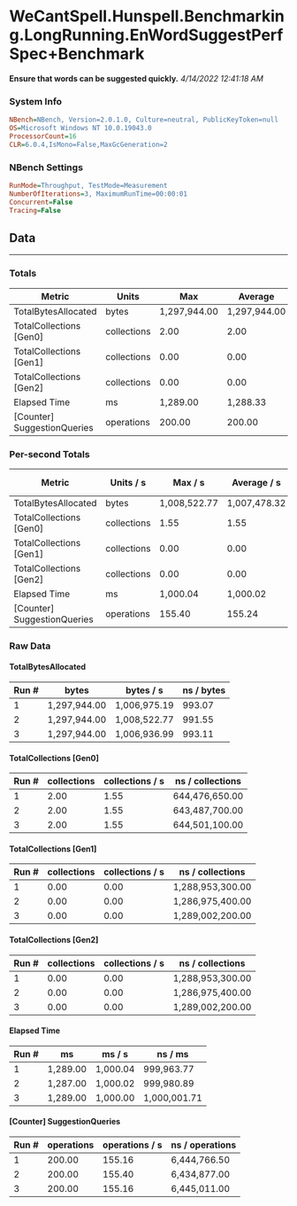 ﻿# WeCantSpell.Hunspell.Benchmarking.LongRunning.EnWordSuggestPerfSpec+Benchmark
__Ensure that words can be suggested quickly.__
_4/14/2022 12:41:18 AM_
### System Info
```ini
NBench=NBench, Version=2.0.1.0, Culture=neutral, PublicKeyToken=null
OS=Microsoft Windows NT 10.0.19043.0
ProcessorCount=16
CLR=6.0.4,IsMono=False,MaxGcGeneration=2
```

### NBench Settings
```ini
RunMode=Throughput, TestMode=Measurement
NumberOfIterations=3, MaximumRunTime=00:00:01
Concurrent=False
Tracing=False
```

## Data
-------------------

### Totals
|          Metric |           Units |             Max |         Average |             Min |          StdDev |
|---------------- |---------------- |---------------- |---------------- |---------------- |---------------- |
|TotalBytesAllocated |           bytes |    1,297,944.00 |    1,297,944.00 |    1,297,944.00 |            0.00 |
|TotalCollections [Gen0] |     collections |            2.00 |            2.00 |            2.00 |            0.00 |
|TotalCollections [Gen1] |     collections |            0.00 |            0.00 |            0.00 |            0.00 |
|TotalCollections [Gen2] |     collections |            0.00 |            0.00 |            0.00 |            0.00 |
|    Elapsed Time |              ms |        1,289.00 |        1,288.33 |        1,287.00 |            1.15 |
|[Counter] SuggestionQueries |      operations |          200.00 |          200.00 |          200.00 |            0.00 |

### Per-second Totals
|          Metric |       Units / s |         Max / s |     Average / s |         Min / s |      StdDev / s |
|---------------- |---------------- |---------------- |---------------- |---------------- |---------------- |
|TotalBytesAllocated |           bytes |    1,008,522.77 |    1,007,478.32 |    1,006,936.99 |          904.72 |
|TotalCollections [Gen0] |     collections |            1.55 |            1.55 |            1.55 |            0.00 |
|TotalCollections [Gen1] |     collections |            0.00 |            0.00 |            0.00 |            0.00 |
|TotalCollections [Gen2] |     collections |            0.00 |            0.00 |            0.00 |            0.00 |
|    Elapsed Time |              ms |        1,000.04 |        1,000.02 |        1,000.00 |            0.02 |
|[Counter] SuggestionQueries |      operations |          155.40 |          155.24 |          155.16 |            0.14 |

### Raw Data
#### TotalBytesAllocated
|           Run # |           bytes |       bytes / s |      ns / bytes |
|---------------- |---------------- |---------------- |---------------- |
|               1 |    1,297,944.00 |    1,006,975.19 |          993.07 |
|               2 |    1,297,944.00 |    1,008,522.77 |          991.55 |
|               3 |    1,297,944.00 |    1,006,936.99 |          993.11 |

#### TotalCollections [Gen0]
|           Run # |     collections | collections / s |ns / collections |
|---------------- |---------------- |---------------- |---------------- |
|               1 |            2.00 |            1.55 |  644,476,650.00 |
|               2 |            2.00 |            1.55 |  643,487,700.00 |
|               3 |            2.00 |            1.55 |  644,501,100.00 |

#### TotalCollections [Gen1]
|           Run # |     collections | collections / s |ns / collections |
|---------------- |---------------- |---------------- |---------------- |
|               1 |            0.00 |            0.00 |1,288,953,300.00 |
|               2 |            0.00 |            0.00 |1,286,975,400.00 |
|               3 |            0.00 |            0.00 |1,289,002,200.00 |

#### TotalCollections [Gen2]
|           Run # |     collections | collections / s |ns / collections |
|---------------- |---------------- |---------------- |---------------- |
|               1 |            0.00 |            0.00 |1,288,953,300.00 |
|               2 |            0.00 |            0.00 |1,286,975,400.00 |
|               3 |            0.00 |            0.00 |1,289,002,200.00 |

#### Elapsed Time
|           Run # |              ms |          ms / s |         ns / ms |
|---------------- |---------------- |---------------- |---------------- |
|               1 |        1,289.00 |        1,000.04 |      999,963.77 |
|               2 |        1,287.00 |        1,000.02 |      999,980.89 |
|               3 |        1,289.00 |        1,000.00 |    1,000,001.71 |

#### [Counter] SuggestionQueries
|           Run # |      operations |  operations / s | ns / operations |
|---------------- |---------------- |---------------- |---------------- |
|               1 |          200.00 |          155.16 |    6,444,766.50 |
|               2 |          200.00 |          155.40 |    6,434,877.00 |
|               3 |          200.00 |          155.16 |    6,445,011.00 |


